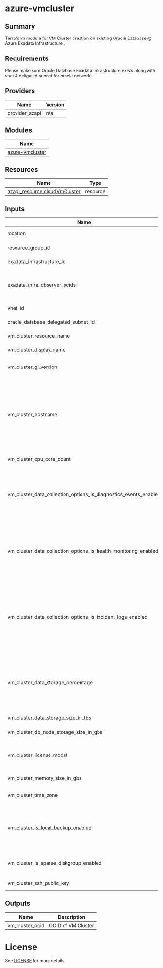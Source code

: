 # azure-vmcluster

## Summary

Terraform module for VM Cluster creation on existing Oracle Database @ Azure Exadata Infrastructure .

## Requirements

Please make sure Oracle Database Exadata Infrastructure exists along with vnet & deligated subnet for oracle network.

## Providers

| Name           | Version |
| -------------- | ------- |
| provider_azapi | n/a     |

## Modules

| Name                                              |
| ------------------------------------------------- |
| [azure-vmcluster](../../modules/azure-vmcluster/) |

## Resources

| Name                                                                                                 | Type     |
| ---------------------------------------------------------------------------------------------------- | -------- |
| [azapi_resource.cloudVmCluster](https://docs.oracle.com/en-us/iaas/odaaz/odaaz-using-terraform.html) | resource |

## Inputs

| Name                                                             | Description                                                                                                                                                                                                                                                                                                            | Type          | Default | Required |
| ---------------------------------------------------------------- | ---------------------------------------------------------------------------------------------------------------------------------------------------------------------------------------------------------------------------------------------------------------------------------------------------------------------- | ------------- | ------- | :------: |
| location                                                         | The location of the exadata infrastructure.                                                                                                                                                                                                                                                                            | `string`      | n/a     |   yes    |
| resource_group_id                                                | The Azure Id of resource group                                                                                                                                                                                                                                                                                         | `string`      | n/a     |   yes    |
| exadata_infrastructure_id                                        | Azure resource id of Oracle Exadata Infrastructure                                                                                                                                                                                                                                                                     | `string`      | n/a     |   yes    |
| exadata_infra_dbserver_ocids                                     | "List of Db servers of exadata infrastructure which VM cluster need to use for configuration. By default all dbServers will be used                                                                                                                                                                                    | `set(string)` | n/a     |   yes    |
| vnet_id                                                          | The Azure id of the virtual network                                                                                                                                                                                                                                                                                    | `string`      | n/a     |   yes    |
| oracle_database_delegated_subnet_id                              | Azure Id of the delegated subnet                                                                                                                                                                                                                                                                                       | `string`      | n/a     |   yes    |
| vm_cluster_resource_name                                         | The resource name of a VM cluster                                                                                                                                                                                                                                                                                      | `string`      | n/a     |   yes    |
| vm_cluster_display_name                                          | The display name of a VM cluster                                                                                                                                                                                                                                                                                       | `string`      | n/a     |   yes    |
| vm_cluster_gi_version                                            | The Oracle Grid Infrastructure software version for the VM cluster.                                                                                                                                                                                                                                                    | `string`      | n/a     |   yes    |
| vm_cluster_hostname                                              | The hostname for the cloud VM cluster. The hostname must begin with an alphabetic character, and can contain alphanumeric characters and hyphens (-). The maximum length of the hostname is 16 characters for bare metal and virtual machine DB systems, and 12 characters for Exadata systems.                        | `string`      | n/a     |   yes    |
| vm_cluster_cpu_core_count                                        | "The number of CPU cores to enable for the VM cluster.                                                                                                                                                                                                                                                                 | `number`      | n/a     |   yes    |
| vm_cluster_data_collection_options_is_diagnostics_events_enabled | Indicates whether diagnostic collection is enabled for the VM cluster/Cloud VM cluster/VMBM DBCS. Enabling diagnostic collection allows you to receive Events service notifications for guest VM issues.                                                                                                               | `bool`        | n/a     |   yes    |
| vm_cluster_data_collection_options_is_health_monitoring_enabled  | Indicates whether health monitoring is enabled for the VM cluster / Cloud VM cluster / VMBM DBCS. Enabling health monitoring allows Oracle to collect diagnostic data and share it with its operations and support personnel.                                                                                          | `bool`        | n/a     |   yes    |
| vm_cluster_data_collection_options_is_incident_logs_enabled      | Indicates whether incident logs and trace collection are enabled for the VM cluster / Cloud VM cluster / VMBM DBCS. Enabling incident logs collection allows Oracle to receive Events service notifications for guest VM issues, collect incident logs and traces, and use them to diagnose issues and resolve them. " | `bool`        | n/a     |   yes    |
| vm_cluster_data_storage_percentage                               | The percentage assigned to DATA storage (user data and database files). The remaining percentage is assigned to RECO storage (database redo logs, archive logs, and recovery manager backups). Accepted values are 35, 40, 60 and 80.                                                                                  | `number`      | n/a     |   yes    |
| vm_cluster_data_storage_size_in_tbs                              | The data disk group size to be allocated in TBs.                                                                                                                                                                                                                                                                       | `string`      | n/a     |   yes    |
| vm_cluster_db_node_storage_size_in_gbs                           | The local node storage to be allocated in GBs.                                                                                                                                                                                                                                                                         | `string`      | n/a     |   yes    |
| vm_cluster_license_model                                         | The Oracle license model that applies to the VM clusterAllowed values are: LICENSE_INCLUDED, BRING_YOUR_OWN_LICENSE                                                                                                                                                                                                    | `string`      | n/a     |   yes    |
| vm_cluster_memory_size_in_gbs                                    | The memory to be allocated in GBs.                                                                                                                                                                                                                                                                                     | `number`      | n/a     |   yes    |
| vm_cluster_time_zone                                             | The time zone to use for the VM cluster. For details, see [database doc timezones](https://docs.oracle.com/en-us/iaas/base-database/doc/manage-time-zone.html)                                                                                                                                                         | `string`      | n/a     |   yes    |
| vm_cluster_is_local_backup_enabled                               | If true, database backup on local Exadata storage is configured for the VM cluster. If false, database backup on local Exadata storage is not available in the VM cluster.                                                                                                                                             | `bool`        | n/a     |   yes    |
| vm_cluster_is_sparse_diskgroup_enabled                           | If true, the sparse disk group is configured for the VM cluster. If false, the sparse disk group is not created.                                                                                                                                                                                                       | `bool`        | n/a     |   yes    |
| vm_cluster_ssh_public_key                                        | The public SSH key for VM cluster                                                                                                                                                                                                                                                                                      | `string`      | n/a     |   yes    |

## Outputs

| Name            | Description        |
| --------------- | ------------------ |
| vm_cluster_ocid | OCID of VM Cluster |

# License

See [LICENSE](../../LICENSE) for more details.
